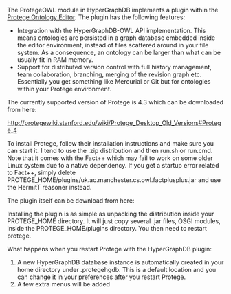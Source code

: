 The ProtegeOWL module in HyperGraphDB implements a plugin within the [Protege Ontology Editor](http://protege.stanford.edu/). The plugin has the following features:

* Integration with the HyperGraphDB-OWL API implementation. This means ontologies are persisted in a graph database embedded inside the editor environment, instead of files scattered around in your file system. As a consequence, an ontology can be larger than what can be usually fit in RAM memory. 
* Support for distributed version control with full history management, team collaboration, branching, merging of the revision graph etc. Essentially you get something like Mercurial or Git but for ontologies within your Protege environment.


The currently supported version of Protege is 4.3 which can be downloaded from here:

http://protegewiki.stanford.edu/wiki/Protege_Desktop_Old_Versions#Protege_4

To install Protege, follow their installation instructions and make sure you can start it. I tend to use the .zip distribution and then run.sh or run.cmd. Note that it comes with the Fact++ which may fail to work on some older Linux system due to a native dependency. If you get a startup error related to Fact++, simply delete PROTEGE_HOME/plugins/uk.ac.manchester.cs.owl.factplusplus.jar and use the HermitT reasoner instead.

The plugin itself can be download from here:


Installing the plugin is as simple as unpacking the distribution inside your PROTEGE_HOME directory. It will just copy several .jar files, OSGI modules, inside the PROTEGE_HOME/plugins directory. You then need to restart protege. 

What happens when you restart Protege with the HyperGraphDB plugin:

1. A new HyperGraphDB database instance is automatically created in your home directory under .protegehgdb. This is a default location and you can change it in your preferences after you restart Protege.
2. A few extra menus will be added 

